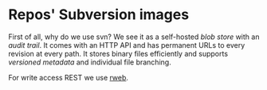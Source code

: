 
# Repos' Subversion images

First of all, why do we use svn? We see it as a self-hosted *blob store* with an *audit trail*. It comes with an HTTP API and has permanent URLs to every revision at every path. It stores binary files efficiently and supports *versioned metadata* and individual file branching.

For write access REST we use [rweb](https://github.com/Reposoft/rweb/).
